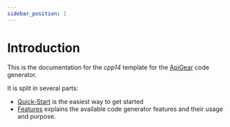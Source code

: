 ```yaml
---
sidebar_position: 1
---
```


# Introduction

This is the documentation for the _cpp14_ template for the [ApiGear](https://docs.apigear.io/docs/start/first_steps) code generator.

It is split in several parts:

- [Quick-Start](quickstart/index.md) is the easiest way to get started
- [Features](features/features.md) explains the available code generator features and their usage and purpose.

